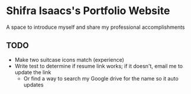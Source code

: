 # Shifra Isaacs's Portfolio Website
A space to introduce myself and share my professional accomplishments

## TODO
- Make two suitcase icons match (experience)
- Write test to determine if resume link works; if it doesn't, email me to update the link
  - Or find a way to search my Google drive for the name so it auto updates
